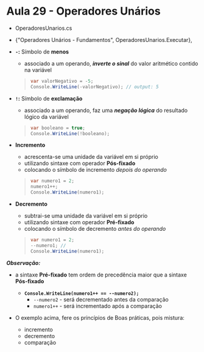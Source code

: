 # Aula 29 - Operadores Unários

* OperadoresUnarios.cs
* {"Operadores Unários - Fundamentos", OperadoresUnarios.Executar},

* **`-`:** Símbolo de **menos**
  * associado a um operando, ***inverte o sinal*** do valor aritmético contido na variável
  
  >```cs
  > var valorNegativo = -5;
  > Console.WriteLine(-valorNegativo); // output: 5
  >```

* **`!`:** Símbolo de **exclamação**
  * associado a um operando, faz uma ***negação lógica*** do resultado lógico da variável

  >```cs
  > var booleano = true;
  > Console.WriteLine(!booleano);
  >```

* **Incremento** 
  * acrescenta-se uma unidade da variável em si próprio
  * utilizando sintaxe com operador **Pós-fixado**
  * colocando o símbolo de incremento *depois do operando*

  >```cs
  > var numero1 = 2;
  > numero1++;
  > Console.WriteLine(numero1);
  >```

* **Decremento**
  * subtrai-se uma unidade da variável em si próprio
  * utilizando sintaxe com operador **Pré-fixado**
  * colocando o símbolo de decremento *antes do operando*

  >```cs
  > var numero1 = 2;
  > --numero1; //
  > Console.WriteLine(numero1);
  >```

***Observação:***

* a sintaxe **Pré-fixado** tem ordem de precedência maior que a sintaxe **Pós-fixado**
  * **`Console.WriteLine(numero1++ == --numero2);`**
    * `--numero2` - será decrementado antes da comparação
    * `numero1++` - será incrementado após a comparação
  
* O exemplo acima, fere os princípios de Boas práticas, pois mistura:
  * incremento
  * decremento
  * comparação
